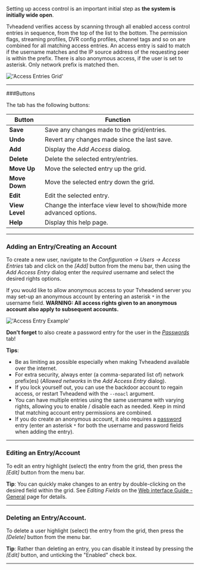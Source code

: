 Setting up access control is an important initial step as **the system
is initially wide open**. 

Tvheadend verifies access by scanning through all enabled access control
entries in sequence, from the top of the list to the bottom. The permission
flags, streaming profiles, DVR config profiles, channel tags and so on are
combined for all matching access entries. An access entry is said to match
if the username matches and the IP source address of the requesting peer
is within the prefix. There is also anonymous access, if the user is set
to asterisk. Only network prefix is matched then.

!['Access Entries Grid'](docresources/accessentriesgrid.png)

---

###Buttons

The tab has the following buttons:

Button                 | Function
-----------------------|-------------------
**Save**               | Save any changes made to the grid/entries.
**Undo**               | Revert any changes made since the last save.
**Add**                | Display the *Add Access* dialog.
**Delete**             | Delete the selected entry/entries.
**Move Up**            | Move the selected entry up the grid.
**Move Down**          | Move the selected entry down the grid.
**Edit**               | Edit the selected entry.
**View Level**| Change the interface view level to show/hide more advanced options.
**Help**               | Display this help page.

---

### Adding an Entry/Creating an Account

To create a new user, navigate to the *Configuration -> Users -> Access Entries*
tab and click on the *[Add]* button from the menu bar, then using the 
*Add Access Entry* dialog enter the *required* username and select the 
desired rights options. 

If you would like to allow anonymous access to your Tvheadend 
server you may set-up an anonymous account by entering an asterisk `*` 
in the username field. **WARNING: All access rights given to an anonymous account also
apply to subsequent accounts.**

!['Access Entry Example'](docresources/accessentriesnewuser.png)

**Don't forget** to also create a password entry for the user in the 
*[Passwords](class/passwd)* tab!

**Tips**:
* Be as limiting as possible especially when making Tvheadend available over the internet.
* For extra security, always enter (a comma-separated list of) network prefix(es) (*Allowed networks* in the *Add Access Entry* dialog).
* If you lock yourself out, you can use the backdoor account to regain access, or restart Tvheadend with the `--noacl` argument.
* You can have multiple entries using the same username with varying rights, allowing you to enable / disable each as needed. Keep in mind that matching account entry permissions are combined.
* If you do create an anonymous account, it also requires a [password](class/passwd) entry (enter an asterisk `*` for both the username and password fields when adding the entry).
---

### Editing an Entry/Account

To edit an entry highlight (select) the entry from the grid, then press 
the *[Edit]* button from the menu bar.

**Tip**: You can quickly make changes to an entry by double-clicking on 
the desired field within the grid. See *Editing Fields* on the [Web interface Guide - General](webui_general) 
page for details.

---

### Deleting an Entry/Account.

To delete a user highlight (select) the entry from the grid, then press
the *[Delete]* button from the menu bar.

**Tip**: Rather than deleting an entry, you can disable it instead by 
pressing the *[Edit]* button, and unticking the "Enabled" check box.

---
